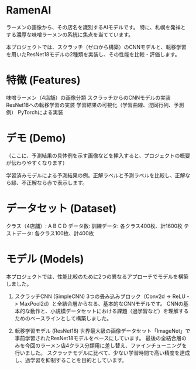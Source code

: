 # RamenAI

ラーメンの画像から、その店名を識別するAIモデルです。
特に、札幌を発祥とする濃厚な味噌ラーメンの系統に焦点を当てています。

本プロジェクトでは、スクラッチ（ゼロから構築）のCNNモデルと、転移学習を用いたResNet18モデルの2種類を実装し、その性能を比較・評価します。

# 特徴 (Features)
味噌ラーメン（4店舗）の画像分類
スクラッチからのCNNモデルの実装
ResNet18への転移学習の実装
学習結果の可視化（学習曲線、混同行列、予測例）
PyTorchによる実装

# デモ (Demo)
（ここに、予測結果の具体例を示す画像などを挿入すると、プロジェクトの概要が伝わりやすくなります）

学習済みモデルによる予測結果の例。正解ラベルと予測ラベルを比較し、正解なら緑、不正解なら赤で表示します。

# データセット (Dataset)

クラス（4店舗）:
A
B
C
D
データ数:
訓練データ: 各クラス400枚、計1600枚
テストデータ: 各クラス100枚、計400枚

# モデル (Models)
本プロジェクトでは、性能比較のために2つの異なるアプローチでモデルを構築しました。

1. スクラッチCNN (SimpleCNN)
3つの畳み込みブロック（Conv2d -> ReLU -> MaxPool2d）と全結合層からなる、基本的なCNNモデルです。
CNNの基本的な動作と、小規模データセットにおける課題（過学習など）を理解するためのベースラインとして構築しました。

2. 転移学習モデル (ResNet18)
世界最大級の画像データセット「ImageNet」で事前学習されたResNet18モデルをベースにしています。
最後の全結合層のみを今回のラーメン店4クラス分類用に差し替え、ファインチューニングを行いました。
スクラッチモデルに比べて、少ない学習時間で高い精度を達成し、過学習を抑制することを目的としています。
